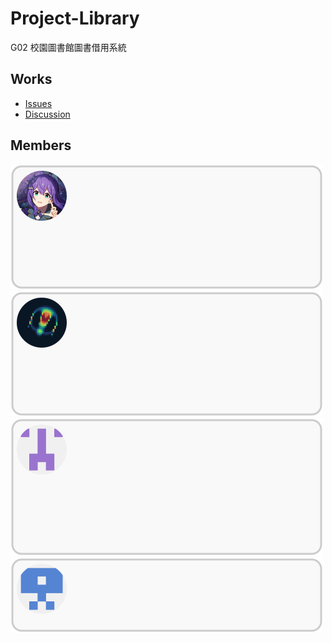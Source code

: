 # Project-Library

G02 校園圖書館圖書借用系統

## Works

- [Issues](https://github.com/NFU-Database-Group/Project-Library/issues)
- [Discussion](https://github.com/NFU-Database-Group/Project-Library/discussions)

## Members

<!--[組員](https://github.com/NFU-Database-Group/.github/tree/main/profile) -->
<p>
    <a href="https://github.com/LTurret">
        <img src="./components/LT.svg" width="500" height="200" alt="Made with SVG">
    </a>
    <a href="https://github.com/kiol1812">
        <img src="./components/kiol.svg" width="500" height="200" alt="Made with SVG">
    </a>
    <a href="https://github.com/Wang-You-Hong">
        <img src="./components/Wang_You_Hong.svg" width="500" height="220" alt="Made with SVG">
    </a>
    <a href="https://github.com/Daniel-TW-0">
        <img src="./components/Daniel_TW_0.svg" width="500" height="120" alt="Made with SVG">
    </a>
</p>
